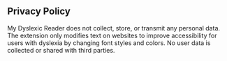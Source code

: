 ## Privacy Policy

My Dyslexic Reader does not collect, store, or transmit any personal data. The extension only modifies text on websites to improve accessibility for users with dyslexia by changing font styles and colors. No user data is collected or shared with third parties.
